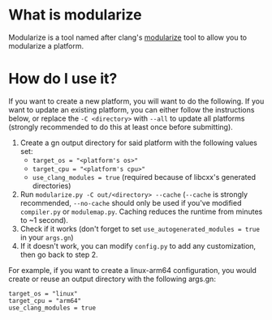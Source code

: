 # What is modularize
Modularize is a tool named after clang's
[modularize](https://clang.llvm.org/extra/modularize.html) tool to allow you to
modularize a platform.

# How do I use it?
If you want to create a new platform, you will want to do the following. If you
want to update an existing platform, you can either follow the instructions
below, or replace the `-C <directory>` with `--all` to update all platforms
(strongly recommended to do this at least once before submitting).

1) Create a gn output directory for said platform with the following values set:
   * `target_os = "<platform's os>"`
   * `target_cpu = "<platform's cpu>"`
   * `use_clang_modules = true` (required because of libcxx's generated
     directories)
2) Run `modularize.py -C out/<directory> --cache` (`--cache` is strongly
   recommended, `--no-cache` should only be used if you've modified
   `compiler.py` or `modulemap.py`. Caching reduces the runtime from minutes to
   ~1 second).
3) Check if it works (don't forget to set `use_autogenerated_modules = true` in
   your `args.gn`)
4) If it doesn't work, you can modify `config.py` to add any customization, then
   go back to step 2.

For example, if you want to create a linux-arm64 configuration, you would create
or reuse an output directory with the following args.gn:
```
target_os = "linux"
target_cpu = "arm64"
use_clang_modules = true
```
